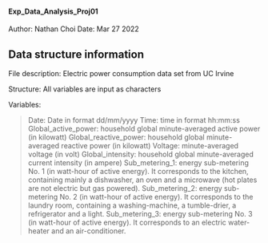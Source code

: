 #### **Exp_Data_Analysis_Proj01**
Author: Nathan Choi
Date: Mar 27 2022

## **Data structure information**  
File description: Electric power consumption data set from UC Irvine

Structure: All variables are input as characters 

Variables:
>Date: Date in format dd/mm/yyyy
>Time: time in format hh:mm:ss
>Global_active_power: household global minute-averaged active power (in kilowatt)
>Global_reactive_power: household global minute-averaged reactive power (in kilowatt)
>Voltage: minute-averaged voltage (in volt)
>Global_intensity: household global minute-averaged current intensity (in ampere)
>Sub_metering_1: energy sub-metering No. 1 (in watt-hour of active energy). It corresponds to the kitchen, containing mainly a dishwasher, an oven and a microwave (hot plates are not electric but gas powered).
>Sub_metering_2: energy sub-metering No. 2 (in watt-hour of active energy). It corresponds to the laundry room, containing a washing-machine, a tumble-drier, a refrigerator and a light.
>Sub_metering_3: energy sub-metering No. 3 (in watt-hour of active energy). It corresponds to an electric water-heater and an air-conditioner.   



